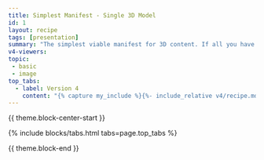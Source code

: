 ```yaml
---
title: Simplest Manifest - Single 3D Model
id: 1
layout: recipe
tags: [presentation]
summary: "The simplest viable manifest for 3D content. If all you have for an object is one model on the web and a label, this pattern turns it into a IIIF Presentation resource."
v4-viewers:  
topic: 
 - basic
 - image
top_tabs:
  - label: Version 4
    content: "{% capture my_include %}{%- include_relative v4/recipe.md version='4' -%}{% endcapture %}{{ my_include | markdownify }}"
---
```


{{ theme.block-center-start }}

{% include blocks/tabs.html  tabs=page.top_tabs %}

{{ theme.block-end }}
<script>
  if (!window.location.hash) {
    let el = document.getElementById("version-4-heading");
    el.className += " is-active";
  }  
</script>